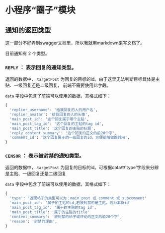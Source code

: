 # 小程序“圈子”模块

## 通知的返回类型
这一部分不好弄到swagger文档里，所以我就用markdown来写文档了。

目前通知有 2 个类型。

### `REPLY` ： 表示回复的通知类型。

返回的数据中， `targetPost` 为回复的目标的id。由于这里无法判断目标具体是主贴、一级回复还是二级回复，
前端不需要使用此字段。

`data` 字段中包含了前端可以使用的数据，其格式如下：

```python
{
  'replier_username': '给我回复的人的用户名',
  'replier_avatar': '给我回复的人的头像',
  'main_post_id': '这个回复属于哪个主贴',
  'main_post_tag_id': '这个回复的主贴的tag id',
  'main_post_title': '这个回复的主贴的标题',
  'reply_content_summary': '这个回复的正文的前20个字',
  'comment_id': '这个回复属于的一级回复的id，方便前端做跳转用',
}
```

### `CENSOR` ： 表示被封禁的通知类型。

返回的数据中， `targetPost` 为回复的目标的id。可根据data中'type'字段来分辨是主贴、一级回复还是二级回复

`data` 字段中包含了前端可以使用的数据，其格式如下：

```python
{
  'type': '返回帖子的类型可以为：main_post 或 comment 或 subcomment'
  'main_post_id': '属于的主贴的id,若被封禁的是主贴，则为本身id'
  'main_post_tag_id': '属于的主贴的tag id',
  'main_post_title': '属于的主贴的title'
  'content_summary': '被封禁的帖子或评论的正文的前20个字',
  'reason': '封禁的理由',
}
```
